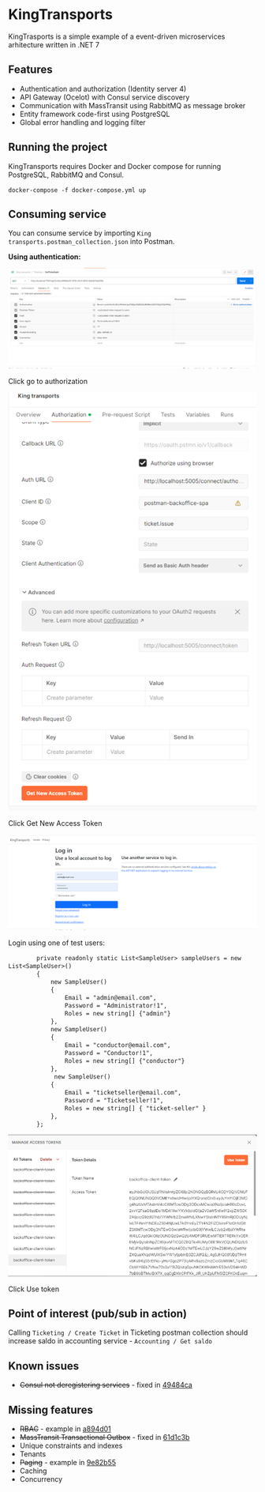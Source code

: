 # KingTransports

KingTrasports is a simple example of a event-driven microservices arhitecture written in .NET 7

## Features

- Authentication and authorization (Identity server 4)
- API Gateway (Ocelot) with Consul service discovery
- Communication with MassTransit using RabbitMQ as message broker
- Entity framework code-first using PostgreSQL
- Global error handling and logging filter

## Running the project

KingTransports requires Docker and Docker compose for running PostgreSQL, RabbitMQ and Consul.

```
docker-compose -f docker-compose.yml up
```

## Consuming service

You can consume service by importing `King transports.postman_collection.json` into Postman.

**Using authentication:**

![alt text](https://github.com/tmedanovic/king-transports/blob/main/Instructions/postman_1.png?raw=true)

Click go to authorization

![alt text](https://github.com/tmedanovic/king-transports/blob/main/Instructions/postaman_2.png?raw=true)

Click Get New Access Token

![alt text](https://github.com/tmedanovic/king-transports/blob/main/Instructions/postman_3.png?raw=true)

Login using one of test users:

```
        private readonly static List<SampleUser> sampleUsers = new List<SampleUser>()
        {
            new SampleUser()
            {
                Email = "admin@email.com",
                Password = "Administrator!1",
                Roles = new string[] {"admin"}
            },
            new SampleUser()
            {
                Email = "conductor@email.com",
                Password = "Conductor!1",
                Roles = new string[] {"conductor"}
            },
             new SampleUser()
            {
                Email = "ticketseller@email.com",
                Password = "Ticketseller!1",
                Roles = new string[] { "ticket-seller" }
            },
        };
```
![alt text](https://github.com/tmedanovic/king-transports/blob/main/Instructions/postman_4.png?raw=true)

Click Use token

## Point of interest (pub/sub in action)

Calling `Ticketing / Create Ticket` in Ticketing postman collection should increase saldo in accounting service - `Accounting / Get saldo`

## Known issues

* ~~Consul not deregistering services~~ - fixed in [49484ca](https://github.com/tmedanovic/king-transports/commit/49484cab1007555e43f39296d42855f0b2c0801f)

## Missing features

* ~~RBAC~~ - example in [a894d01](https://github.com/tmedanovic/king-transports/commit/a894d017541fe95971c0c4597e1dff5a902b3263)
* ~~MassTransit Transactional Outbox~~ - fixed in [61d1c3b](https://github.com/tmedanovic/king-transports/commit/61d1c3b20a2efa4c9252409eb74b2bdb98236c0b)
* Unique constraints and indexes
* Tenants
* ~~Paging~~ - example in [9e82b55](https://github.com/tmedanovic/king-transports/commit/9e82b553b76a8d0c84852c8a05cdf714518ffef7)
* Caching
* Concurrency


